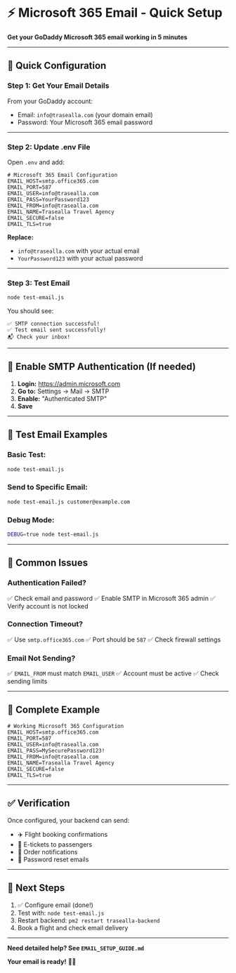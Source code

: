 # ⚡ Microsoft 365 Email - Quick Setup

**Get your GoDaddy Microsoft 365 email working in 5 minutes**

---

## 🎯 **Quick Configuration**

### **Step 1: Get Your Email Details**

From your GoDaddy account:
- Email: `info@trasealla.com` (your domain email)
- Password: Your Microsoft 365 email password

---

### **Step 2: Update .env File**

Open `.env` and add:

```env
# Microsoft 365 Email Configuration
EMAIL_HOST=smtp.office365.com
EMAIL_PORT=587
EMAIL_USER=info@trasealla.com
EMAIL_PASS=YourPassword123
EMAIL_FROM=info@trasealla.com
EMAIL_NAME=Trasealla Travel Agency
EMAIL_SECURE=false
EMAIL_TLS=true
```

**Replace:**
- `info@trasealla.com` with your actual email
- `YourPassword123` with your actual password

---

### **Step 3: Test Email**

```bash
node test-email.js
```

You should see:
```
✅ SMTP connection successful!
✅ Test email sent successfully!
📬 Check your inbox!
```

---

## 🔐 **Enable SMTP Authentication** (If needed)

1. **Login:** https://admin.microsoft.com
2. **Go to:** Settings → Mail → SMTP
3. **Enable:** "Authenticated SMTP"
4. **Save**

---

## 🧪 **Test Email Examples**

### **Basic Test:**
```bash
node test-email.js
```

### **Send to Specific Email:**
```bash
node test-email.js customer@example.com
```

### **Debug Mode:**
```bash
DEBUG=true node test-email.js
```

---

## 🚨 **Common Issues**

### **Authentication Failed?**
✅ Check email and password
✅ Enable SMTP in Microsoft 365 admin
✅ Verify account is not locked

### **Connection Timeout?**
✅ Use `smtp.office365.com`
✅ Port should be `587`
✅ Check firewall settings

### **Email Not Sending?**
✅ `EMAIL_FROM` must match `EMAIL_USER`
✅ Account must be active
✅ Check sending limits

---

## 📧 **Complete Example**

```env
# Working Microsoft 365 Configuration
EMAIL_HOST=smtp.office365.com
EMAIL_PORT=587
EMAIL_USER=info@trasealla.com
EMAIL_PASS=MySecurePassword123!
EMAIL_FROM=info@trasealla.com
EMAIL_NAME=Trasealla Travel Agency
EMAIL_SECURE=false
EMAIL_TLS=true
```

---

## ✅ **Verification**

Once configured, your backend can send:
- ✈️ Flight booking confirmations
- 🎫 E-tickets to passengers
- 📧 Order notifications
- 🔐 Password reset emails

---

## 🚀 **Next Steps**

1. ✅ Configure email (done!)
2. Test with: `node test-email.js`
3. Restart backend: `pm2 restart trasealla-backend`
4. Book a flight and check email delivery

---

**Need detailed help? See `EMAIL_SETUP_GUIDE.md`**

**Your email is ready!** 📧✨


